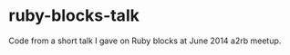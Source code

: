 ruby-blocks-talk
================

Code from a short talk I gave on Ruby blocks at June 2014 a2rb meetup.
